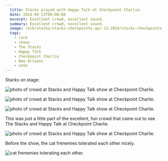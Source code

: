```yaml
---
  title: Stacks played with Happy Talk at Checkpoint Charlie.
  date: 2024-04-13T00:00:00
  excerpt: Excellent crowd, excellent sound.
  summary: Excellent crowd, excellent sound.
  image: rock/stacks/stacks-checkpoints-apr-13-2024/stacks-checkpoints-apr-13-2024-e-holt-1.jpeg
  tags:
    - rock
    - shows
    - The Stacks
    - Happy Talk
    - Checkpoint Charlie
    - New Orleans
    - note
---
```



Stacks on stage:

![photo of crowd at Stacks and Happy Talk show at Checkpoint Charlie.](/static/img/rock/stacks/stacks-checkpoints-apr-13-2024/stacks-checkpoints-apr-13-2024-e-holt-1.jpeg)

![photo of crowd at Stacks and Happy Talk show at Checkpoint Charlie.](/static/img/rock/stacks/stacks-checkpoints-apr-13-2024/stacks-checkpoints-apr-13-2024-e-holt-2.jpeg)

![photo of crowd at Stacks and Happy Talk show at Checkpoint Charlie.](/static/img/rock/stacks/stacks-checkpoints-apr-13-2024/stacks-checkpoints-apr-13-2024-e-holt-3.jpeg)

This was just a little part of the excellent, fun crowd that came out to see The Stacks and Happy Talk at Checkpoint Charlie.

![photo of crowd at Stacks and Happy Talk show at Checkpoint Charlie.](/static/img/timeline/checkpoint-crowd-apr-13-2024.jpeg)


Before the show, the cat frenemies tolerated each other nicely.

![cat frenemies tolerating each other.](/static/img/timeline/buddy-and-otter-together-apr-13-2024.jpeg)